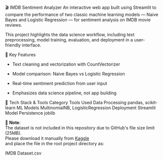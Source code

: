 🎬 IMDB Sentiment Analyzer
An interactive web app built using Streamlit to compare the performance of two classic machine learning models — Naive Bayes and Logistic Regression — for sentiment analysis on IMDB movie reviews.

This project highlights the data science workflow, including text preprocessing, model training, evaluation, and deployment in a user-friendly interface.

📌 Key Features
* Text cleaning and vectorization with CountVectorizer

* Model comparison: Naive Bayes vs Logistic Regression

* Real-time sentiment prediction from user input

* Emphasizes data science pipeline, not app building

🧠 Tech Stack & Tools
Category	                  Tools Used
Data Processing	              pandas, scikit-learn
ML Models	                  MultinomialNB, LogisticRegression
Deployment	                  Streamlit
Model Persistence	          joblib

📂 **Note**:  
The dataset is not included in this repository due to GitHub's file size limit (25MB).  
Please download it manually from [Kaggle](https://www.kaggle.com/datasets/lakshmi25npathi/imdb-dataset-of-50k-movie-reviews)  
and place the file in the root project directory as:

IMDB Dataset.csv


